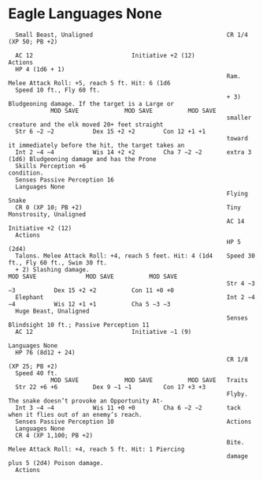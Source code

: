 # Eagle                                                       Languages None

      Small Beast, Unaligned                                      CR 1/4 (XP 50; PB +2)

      AC 12                            Initiative +2 (12)               Actions
      HP 4 (1d6 + 1)
                                                                  Ram. Melee Attack Roll: +5, reach 5 ft. Hit: 6 (1d6
      Speed 10 ft., Fly 60 ft.
                                                                  + 3) Bludgeoning damage. If the target is a Large or
                MOD SAVE             MOD SAVE          MOD SAVE
                                                                  smaller creature and the elk moved 20+ feet straight
      Str 6 −2 −2           Dex 15 +2 +2        Con 12 +1 +1
                                                                  toward it immediately before the hit, the target takes an
      Int 2 −4 −4           Wis 14 +2 +2        Cha 7 −2 −2       extra 3 (1d6) Bludgeoning damage and has the Prone
      Skills Perception +6                                        condition.
      Senses Passive Perception 16
      Languages None
                                                                  Flying Snake
      CR 0 (XP 10; PB +2)                                         Tiny Monstrosity, Unaligned
                                                                  AC 14                              Initiative +2 (12)
      Actions
                                                                  HP 5 (2d4)
      Talons. Melee Attack Roll: +4, reach 5 feet. Hit: 4 (1d4    Speed 30 ft., Fly 60 ft., Swim 30 ft.
      + 2) Slashing damage.                                                 MOD SAVE              MOD SAVE          MOD SAVE
                                                                  Str 4 −3 −3           Dex 15 +2 +2          Con 11 +0 +0
      Elephant                                                    Int 2 −4 −4           Wis 12 +1 +1          Cha 5 −3 −3
      Huge Beast, Unaligned
                                                                  Senses Blindsight 10 ft.; Passive Perception 11
      AC 12                            Initiative −1 (9)
                                                                  Languages None
      HP 76 (8d12 + 24)
                                                                  CR 1/8 (XP 25; PB +2)
      Speed 40 ft.
                MOD SAVE             MOD SAVE          MOD SAVE   Traits
      Str 22 +6 +6          Dex 9 −1 −1         Con 17 +3 +3
                                                                  Flyby. The snake doesn’t provoke an Opportunity At-
      Int 3 −4 −4           Wis 11 +0 +0        Cha 6 −2 −2       tack when it flies out of an enemy’s reach.
      Senses Passive Perception 10                                Actions
      Languages None
      CR 4 (XP 1,100; PB +2)
                                                                  Bite. Melee Attack Roll: +4, reach 5 ft. Hit: 1 Piercing
                                                                  damage plus 5 (2d4) Poison damage.
      Actions
